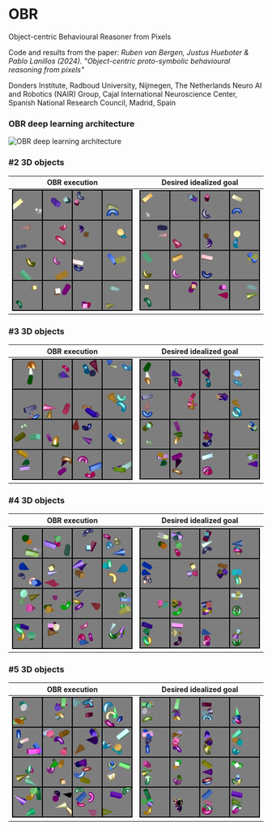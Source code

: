 # OBR
Object-centric Behavioural Reasoner from Pixels

Code and results from the paper: 
_Ruben van Bergen, Justus Hueboter & Pablo Lanillos (2024). "Object-centric proto-symbolic behavioural reasoning from pixels"_

Donders Institute, Radboud University, Nijmegen, The Netherlands
Neuro AI and Robotics (NAIR) Group, Cajal International Neuroscience Center, Spanish National Research Council, Madrid, Spain


### OBR deep learning architecture
![OBR deep learning architecture](images/OBR-architecture)

### #2 3D objects
|OBR execution|Desired idealized goal|
|:-------------------------:|:-------------------------:|
| ![OBR execution](images/zz_gif-2.gif) | ![Desired idealized state](images/zz_goal-2.gif)|


### #3 3D objects
|OBR execution|Desired idealized goal|
|:-------------------------:|:-------------------------:|
| ![OBR execution](images/zz_gif-3.gif) | ![Desired idealized state](images/zz_goal-3.gif)|


### #4 3D objects
|OBR execution|Desired idealized goal|
|:-------------------------:|:-------------------------:|
| ![OBR execution](images/zz_gif-4.gif) | ![Desired idealized state](images/zz_goal-4.gif)|

### #5 3D objects
|OBR execution|Desired idealized goal|
|:-------------------------:|:-------------------------:|
| ![OBR execution](images/zz_gif-5.gif) | ![Desired idealized state](images/zz_goal-5.gif)|
